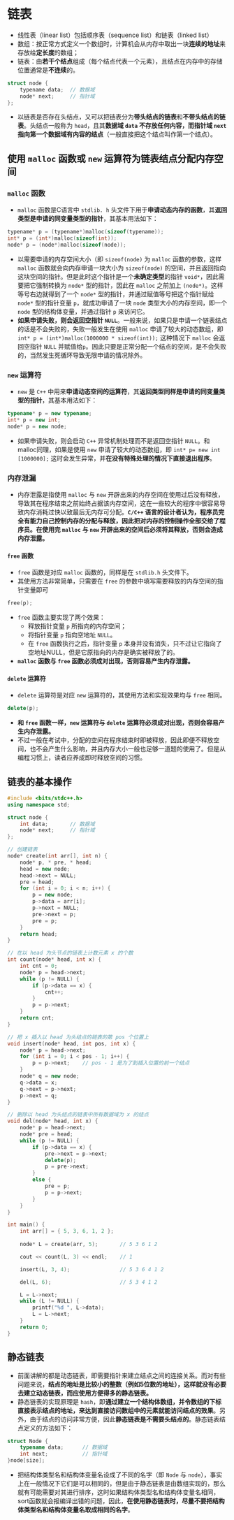 # 链表

- 线性表（linear list）包括顺序表（sequence list）和链表（linked list）
- 数组：按正常方式定义一个数组时，计算机会从内存中取出一块**连续的地址**来存放给**定长度**的数组；
- 链表：由**若干个结点**组成（每个结点代表一个元素），且结点在内存中的存储位置通常是**不连续**的。

```c
struct node {
	typename data;	// 数据域
	node* next;		// 指针域
};
```

- 以链表是否存在头结点，又可以把链表分为**带头结点的链表**和**不带头结点的链表**。头结点一般称为 `head`，且其**数据域 `data` 不存放任何内容，而指针域 `next` 指向第一个数据域有内容的结点**（一般直接把这个结点叫作第一个结点）。

## 使用 `malloc` 函数或 `new` 运算符为链表结点分配内存空间

### `malloc` 函数

- `malloc` 函数是C语言中 `stdlib. h` 头文件下用于**申请动态内存的函数**，其**返回类型是申请的同变量类型的指针**，其基本用法如下：

```c
typename* p = (typename*)malloc(sizeof(typename));
int* p = (int*)malloc(sizeof(int));
node* p = (node*)malloc(sizeof(node));
```

- 以需要申请的内存空间大小（即 `sizeof(node)` 为 `malloc` 函数的参数，这样 `malloc` 函数就会向内存申请一块大小为 `sizeof(node)` 的空间，并且返回指向这块空间的指针。但是此时这个指针是一个**未确定类型**的指针 `void*`，因此需要把它强制转换为 `node*` 型的指针，因此在 `malloc` 之前加上 `(node*)`。这样等号右边就得到了一个 `node*` 型的指针，并通过赋值等号把这个指针赋给 `node*` 型的指针变量 `p`，就成功申请了一块 `node` 类型大小的内存空间，即一个 `node` 型的结构体变量，并通过指针 `p` 来访问它。
- **如果申请失败，则会返回空指针 `NULL`**。一般来说，如果只是申请一个链表结点的话是不会失败的，失败一般发生在使用 `malloc` 申请了较大的动态数组，即 `int* p = (int*)malloc(1000000 * sizeof(int));` 这种情况下 `malloc` 会返回空指针 `NULL` 并赋值给`p`。因此只要是正常分配一个结点的空间，是不会失败的，当然发生死循环导致无限申请的情况除外。

### `new` 运算符

- `new` 是 `C++` 中用来**申请动态空间的运算符**，其**返回类型同样是申请的同变量类型的指针**，其基本用法如下：

```c++
typename* p = new typename;
int* p = new int;
node* p = new node;
```

- 如果申请失败，则会启动 `C++` 异常机制处理而不是返回空指针 `NULL`。和 malloc同理，如果是使用 `new` 申请了较大的动态数组，即 `int* p= new int [1000000];` 这时会发生异常，并**在没有特殊处理的情况下直接退出程序**。

### 内存泄漏

- 内存泄露是指使用 `malloc` 与 `new` 开辟出来的内存空间在使用过后没有释放，导致其在程序结束之前始终占据该内存空间，这在一些较大的程序中很容易导致内存消耗过快以致最后无内存可分配。**`C/C++` 语言的设计者认为，程序员完全有能力自己控制内存的分配与释放，因此把对内存的控制操作全部交给了程序员。在使用完 `malloc` 与 `new` 开辟出来的空间后必须将其释放，否则会造成内存泄露。**

#### `free` 函数

- `free` 函数是对应 `malloc` 函数的，同样是在 `stdlib.h` 头文件下。
- 其使用方法非常简单，只需要在 `free` 的参数中填写需要释放的内存空间的指针变量即可

```c
free(p);
```

- `free` 函数主要实现了两个效果：
  - 释放指针变量 `p` 所指向的内存空间；
  - 将指针变量 `p` 指向空地址 `NULL`。
  - 在 `free` 函数执行之后，指针变量 `p` 本身并没有消失，只不过让它指向了空地址NULL，但是它原指向的内存是确实被释放了的。
- **`malloc` 函数与 `free` 函数必须成对出现，否则容易产生内存泄露。**

#### `delete` 运算符

- `delete` 运算符是对应 `new` 运算符的，其使用方法和实现效果均与 `free` 相同。

```c++
delete(p);
```

- **和 `free` 函数一样，`new` 运算符与 `delete` 运算符必须成对出现，否则会容易产生内存泄露。**
- 不过一般在考试中，分配的空间在程序结束时即被释放，因此即便不释放空间，也不会产生什么影响，并且内存大小一般也足够一道题的使用了。但是从编程习惯上，读者应养成即时释放空间的习惯。

## 链表的基本操作

```c++
#include <bits/stdc++.h>
using namespace std;

struct node {
	int data;		// 数据域
	node* next;		// 指针域
};

// 创建链表
node* create(int arr[], int n) {
	node* p, * pre, * head;
	head = new node;
	head->next = NULL;
	pre = head;
	for (int i = 0; i < n; i++) {
		p = new node;
		p->data = arr[i];
		p->next = NULL;
		pre->next = p;
		pre = p;
	}
	return head;
}

// 在以 head 为头节点的链表上计数元素 x 的个数
int count(node* head, int x) {
	int cnt = 0;
	node* p = head->next;
	while (p != NULL) {
		if (p->data == x) {
			cnt++;
		}
		p = p->next;
	}
	return cnt;
}

// 把 x 插入以 head 为头结点的链表的第 pos 个位置上
void insert(node* head, int pos, int x) {
	node* p = head->next;
	for (int i = 0; i < pos - 1; i++) {
		p = p->next;	// pos - 1 是为了到插入位置的前一个结点
	}
	node* q = new node;
	q->data = x;
	q->next = p->next;
	p->next = q;
}

// 删除以 head 为头结点的链表中所有数据域为 x 的结点
void del(node* head, int x) {
	node* p = head->next;
	node* pre = head;
	while (p != NULL) {
		if (p->data == x) {
			pre->next = p->next;
			delete(p);
			p = pre->next;
		}
		else {
			pre = p;
			p = p->next;
		}
	}
}

int main() {
	int arr[] = { 5, 3, 6, 1, 2 };
	
	node* L = create(arr, 5);		// 5 3 6 1 2

	cout << count(L, 3) << endl;	// 1

	insert(L, 3, 4);				// 5 3 6 4 1 2

	del(L, 6);						// 5 3 4 1 2

	L = L->next;
	while (L != NULL) {
		printf("%d ", L->data);
		L = L->next;
	}
	return 0;
}

```

## 静态链表

- 前面讲解的都是动态链表，即需要指针来建立结点之间的连接关系。而对有些问题来说，**结点的地址是比较小的整数（例如5位数的地址），这样就没有必要去建立动态链表，而应使用方便得多的静态链表。**
- 静态链表的实现原理是 `hash`，即**通过建立一个结构体数组，并令数组的下标直接表示结点的地址，来达到直接访问数组中的元素就能访问结点的效果**。另外，由于结点的访问非常方便，因此**静态链表是不需要头结点的**。静态链表结点定义的方法如下：

```c++
struct Node {
	typename data;		// 数据域
	int next;			// 指针域
}node[size];
```

- 把结构体类型名和结构体变量名设成了不同的名字（即 `Node` 与 `node`），事实上在一般情况下它们是可以相同的，但是由于静态链表是由数组实现的，那么就有可能需要对其进行排序，这时如果结构体类型名和结构体变量名相同，sort函数就会报编译出错的问题，因此，**在使用静态链表时，尽量不要把结构体类型名和结构体变量名取成相同的名字**。

